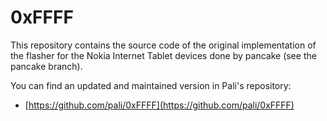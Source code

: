 0xFFFF
======

This repository contains the source code of the original implementation of the flasher for the Nokia Internet Tablet devices done by pancake (see the pancake branch).

You can find an updated and maintained version in Pali's repository:

* [https://github.com/pali/0xFFFF](https://github.com/pali/0xFFFF)
